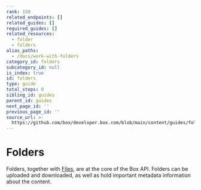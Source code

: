 ```yaml
---
rank: 150
related_endpoints: []
related_guides: []
required_guides: []
related_resources:
  - folder
  - folders
alias_paths:
  - /docs/work-with-folders
category_id: folders
subcategory_id: null
is_index: true
id: folders
type: guide
total_steps: 0
sibling_id: guides
parent_id: guides
next_page_id: ''
previous_page_id: ''
source_url: >-
  https://github.com/box/developer.box.com/blob/main/content/guides/folders/index.md
---
```

# Folders

Folders, together with [Files][files], are at the core of the Box API. Folders
can be uploaded and downloaded, as well as hold important metadata information
about the content.

[files]: g://files